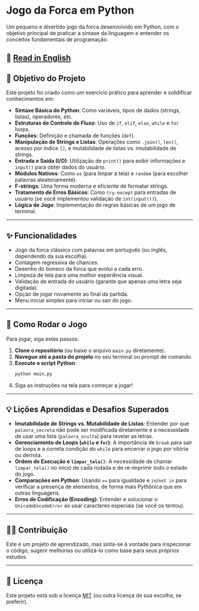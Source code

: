 # Jogo da Forca em Python

Um pequeno e divertido jogo da forca desenvolvido em Python, com o objetivo principal de praticar a sintaxe da linguagem e entender os conceitos fundamentais de programação.

📘 [Read in English](README.md)
---

## 🎯 Objetivo do Projeto

Este projeto foi criado como um exercício prático para aprender e solidificar conhecimentos em:

* **Sintaxe Básica do Python**: Como variáveis, tipos de dados (strings, listas), operadores, etc.
* **Estruturas de Controle de Fluxo**: Uso de `if`, `elif`, `else`, `while` e `for` loops.
* **Funções**: Definição e chamada de funções (`def`).
* **Manipulação de Strings e Listas**: Operações como `.join()`, `len()`, acesso por índice `[]`, e mutabilidade de listas vs. imutabilidade de strings.
* **Entrada e Saída (I/O)**: Utilização de `print()` para exibir informações e `input()` para obter dados do usuário.
* **Módulos Nativos**: Como `os` (para limpar a tela) e `random` (para escolher palavras aleatoriamente).
* **F-strings**: Uma forma moderna e eficiente de formatar strings.
* **Tratamento de Erros Básicos**: Como `try-except` para entradas de usuário (se você implementou validação de `int(input())`).
* **Lógica de Jogo**: Implementação de regras básicas de um jogo de terminal.

---

## ✨ Funcionalidades

* Jogo da forca clássico com palavras em português (ou inglês, dependendo da sua escolha).
* Contagem regressiva de chances.
* Desenho do boneco da forca que evolui a cada erro.
* Limpeza de tela para uma melhor experiência visual.
* Validação de entrada do usuário (garante que apenas uma letra seja digitada).
* Opção de jogar novamente ao final da partida.
* Menu inicial simples para iniciar ou sair do jogo.

---

## 🚀 Como Rodar o Jogo

Para jogar, siga estes passos:

1.  **Clone o repositório** (ou baixe o arquivo `main.py` diretamente).
2.  **Navegue até a pasta do projeto** no seu terminal ou prompt de comando.
3.  **Execute o script Python**:
    ```bash
    python main.py
    ```
4.  Siga as instruções na tela para começar a jogar!

---

## 💡 Lições Aprendidas e Desafios Superados

* **Imutabilidade de Strings vs. Mutabilidade de Listas**: Entender por que `palavra_secreta` não pode ser modificada diretamente e a necessidade de usar uma lista (`palavra_oculta`) para revelar as letras.
* **Gerenciamento de Loops (`while` e `for`)**: A importância de `break` para sair de loops e a correta condição do `while` para encerrar o jogo por vitória ou derrota.
* **Ordem de Execução e `limpar_tela()`**: A necessidade de chamar `limpar_tela()` no início de cada rodada e de re-imprimir todo o estado do jogo.
* **Comparações em Python**: Usando `==` para igualdade e `in`/`not in` para verificar a presença de elementos, de forma mais Pythônica que em outras linguagens.
* **Erros de Codificação (Encoding)**: Entender e solucionar o `UnicodeEncodeError` ao usar caracteres especiais (se você os tentou).

---

## 👨‍💻 Contribuição

Este é um projeto de aprendizado, mas sinta-se à vontade para inspecionar o código, sugerir melhorias ou utilizá-lo como base para seus próprios estudos.

---

## 📄 Licença

Este projeto está sob a licença [MIT](https://opensource.org/licenses/MIT) (ou outra licença de sua escolha, se preferir).